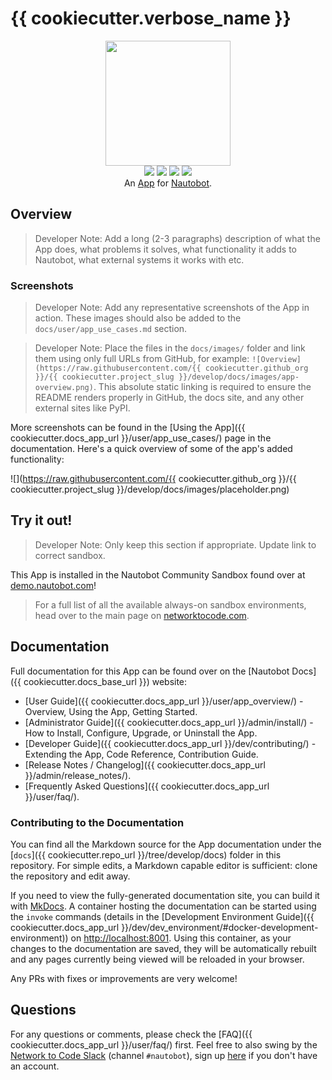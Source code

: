 # {{ cookiecutter.verbose_name }}

<!--
Developer Note - Remove Me!

The README will have certain links/images broken until the PR is merged into `develop`. Update the GitHub links with whichever branch you're using (main etc.) if different.

The logo of the project is a placeholder (docs/images/icon-{{ cookiecutter.app_slug }}.png) - please replace it with your app icon, making sure it's at least 200x200px and has a transparent background!

To avoid extra work and temporary links, make sure that publishing docs (or merging a PR) is done at the same time as setting up the docs site on RTD, then test everything.
-->

<p align="center">
  <img src="https://raw.githubusercontent.com/{{ cookiecutter.github_org }}/{{ cookiecutter.project_slug }}/develop/docs/images/icon-{{ cookiecutter.app_slug }}.png" class="logo" height="200px">
  <br>
  <a href="{{ cookiecutter.repo_url }}/actions"><img src="{{ cookiecutter.repo_url }}/actions/workflows/ci.yml/badge.svg?branch=main"></a>
  <a href="{{ cookiecutter.docs_app_url }}"><img src="https://readthedocs.org/projects/nautobot-plugin-{{ cookiecutter.base_url }}/badge/"></a>
  <a href="https://pypi.org/project/{{ cookiecutter.app_slug }}/"><img src="https://img.shields.io/pypi/v/{{ cookiecutter.app_slug }}"></a>
  <a href="https://pypi.org/project/{{ cookiecutter.app_slug }}/"><img src="https://img.shields.io/pypi/dm/{{ cookiecutter.app_slug }}"></a>
  <br>
  An <a href="https://www.networktocode.com/nautobot/apps/">App</a> for <a href="https://nautobot.com/">Nautobot</a>.
</p>

## Overview

> Developer Note: Add a long (2-3 paragraphs) description of what the App does, what problems it solves, what functionality it adds to Nautobot, what external systems it works with etc.

### Screenshots

> Developer Note: Add any representative screenshots of the App in action. These images should also be added to the `docs/user/app_use_cases.md` section.

> Developer Note: Place the files in the `docs/images/` folder and link them using only full URLs from GitHub, for example: `![Overview](https://raw.githubusercontent.com/{{ cookiecutter.github_org }}/{{ cookiecutter.project_slug }}/develop/docs/images/app-overview.png)`. This absolute static linking is required to ensure the README renders properly in GitHub, the docs site, and any other external sites like PyPI.

More screenshots can be found in the [Using the App]({{ cookiecutter.docs_app_url }}/user/app_use_cases/) page in the documentation. Here's a quick overview of some of the app's added functionality:

![](https://raw.githubusercontent.com/{{ cookiecutter.github_org }}/{{ cookiecutter.project_slug }}/develop/docs/images/placeholder.png)

## Try it out!

> Developer Note: Only keep this section if appropriate. Update link to correct sandbox.

This App is installed in the Nautobot Community Sandbox found over at [demo.nautobot.com](https://demo.nautobot.com/)!

> For a full list of all the available always-on sandbox environments, head over to the main page on [networktocode.com](https://www.networktocode.com/nautobot/sandbox-environments/).

## Documentation

Full documentation for this App can be found over on the [Nautobot Docs]({{ cookiecutter.docs_base_url }}) website:

- [User Guide]({{ cookiecutter.docs_app_url }}/user/app_overview/) - Overview, Using the App, Getting Started.
- [Administrator Guide]({{ cookiecutter.docs_app_url }}/admin/install/) - How to Install, Configure, Upgrade, or Uninstall the App.
- [Developer Guide]({{ cookiecutter.docs_app_url }}/dev/contributing/) - Extending the App, Code Reference, Contribution Guide.
- [Release Notes / Changelog]({{ cookiecutter.docs_app_url }}/admin/release_notes/).
- [Frequently Asked Questions]({{ cookiecutter.docs_app_url }}/user/faq/).

### Contributing to the Documentation

You can find all the Markdown source for the App documentation under the [`docs`]({{ cookiecutter.repo_url }}/tree/develop/docs) folder in this repository. For simple edits, a Markdown capable editor is sufficient: clone the repository and edit away.

If you need to view the fully-generated documentation site, you can build it with [MkDocs](https://www.mkdocs.org/). A container hosting the documentation can be started using the `invoke` commands (details in the [Development Environment Guide]({{ cookiecutter.docs_app_url }}/dev/dev_environment/#docker-development-environment)) on [http://localhost:8001](http://localhost:8001). Using this container, as your changes to the documentation are saved, they will be automatically rebuilt and any pages currently being viewed will be reloaded in your browser.

Any PRs with fixes or improvements are very welcome!

## Questions

For any questions or comments, please check the [FAQ]({{ cookiecutter.docs_app_url }}/user/faq/) first. Feel free to also swing by the [Network to Code Slack](https://networktocode.slack.com/) (channel `#nautobot`), sign up [here](http://slack.networktocode.com/) if you don't have an account.
